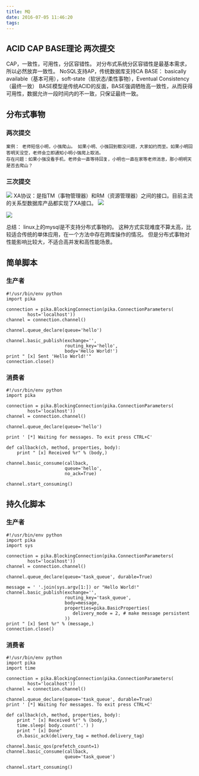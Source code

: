```yaml
---
title: MQ
date: 2016-07-05 11:46:20
tags:
---
```


## ACID CAP BASE理论 两次提交
CAP，一致性，可用性，分区容错性。 对分布式系统分区容错性是最基本需求，所以必然放弃一致性。
NoSQL支持AP，传统数据库支持CA
BASE： basically available（基本可用），soft-state（软状态/柔性事物），Eventual Consistency（最终一致）
BASE模型是传统ACID的反面，BASE强调牺牲高一致性，从而获得可用性，数据允许一段时间内的不一致，只保证最终一致。

## 分布式事物 
### 两次提交
```
案例： 老师短信小明，小强爬山。 如果小明、小强回到都没问题，大家如约而至。如果小明回答明天没空，老师会立即通知小明小强爬上取消。
存在问题：如果小强没看手机，老师会一直等待回复，小明也一直在家等老师消息，那小明明天是否去爬山？
```

### 三次提交
![](http://www.geesugar.com/BlogImg/DTP.png)
XA协议：是指TM（事物管理器）和RM（资源管理器）之间的接口。目前主流的关系型数据库产品都实现了XA接口。
![](http://www.geesugar.com/BlogImg/DTP1.png)

![](http://www.geesugar.com/BlogImg/DTP2.png)

总结： linux上的mysql是不支持分布式事物的。 这种方式实现难度不算太高，比较适合传统的单体应用，在一个方法中存在跨库操作的情况。 但是分布式事物对性能影响比较大，不适合高并发和高性能场景。



## 简单脚本
### 生产者
```
#!/usr/bin/env python  
import pika  
  
connection = pika.BlockingConnection(pika.ConnectionParameters(  
        host='localhost'))  
channel = connection.channel()  
  
channel.queue_declare(queue='hello')  
  
channel.basic_publish(exchange='',  
                      routing_key='hello',  
                      body='Hello World!')  
print " [x] Sent 'Hello World!'"  
connection.close()  
```
### 消费者
```
#!/usr/bin/env python  
import pika  
  
connection = pika.BlockingConnection(pika.ConnectionParameters(  
        host='localhost'))  
channel = connection.channel()  
  
channel.queue_declare(queue='hello')  
  
print ' [*] Waiting for messages. To exit press CTRL+C'  
  
def callback(ch, method, properties, body):  
    print " [x] Received %r" % (body,)  
  
channel.basic_consume(callback,  
                      queue='hello',  
                      no_ack=True)  
  
channel.start_consuming()  
```

## 持久化脚本
### 生产者
```
#!/usr/bin/env python  
import pika  
import sys  
  
connection = pika.BlockingConnection(pika.ConnectionParameters(  
        host='localhost'))  
channel = connection.channel()  
  
channel.queue_declare(queue='task_queue', durable=True)  
  
message = ' '.join(sys.argv[1:]) or "Hello World!"  
channel.basic_publish(exchange='',  
                      routing_key='task_queue',  
                      body=message,  
                      properties=pika.BasicProperties(  
                         delivery_mode = 2, # make message persistent  
                      ))  
print " [x] Sent %r" % (message,)  
connection.close()  
```


### 消费者
```
#!/usr/bin/env python  
import pika  
import time  
  
connection = pika.BlockingConnection(pika.ConnectionParameters(  
        host='localhost'))  
channel = connection.channel()  
  
channel.queue_declare(queue='task_queue', durable=True)  
print ' [*] Waiting for messages. To exit press CTRL+C'  
  
def callback(ch, method, properties, body):  
    print " [x] Received %r" % (body,)  
    time.sleep( body.count('.') )  
    print " [x] Done"  
    ch.basic_ack(delivery_tag = method.delivery_tag)  
  
channel.basic_qos(prefetch_count=1)  
channel.basic_consume(callback,  
                      queue='task_queue')  
  
channel.start_consuming()  
```

